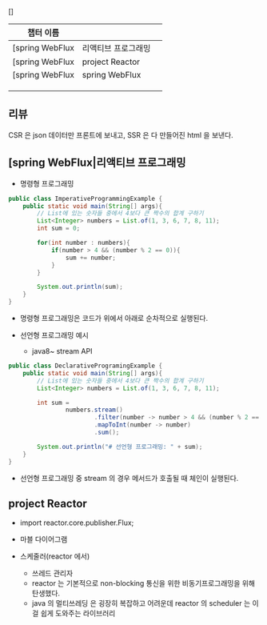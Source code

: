 ---
---

[]

|챕터 이름|||
|---|---|---|
|[spring WebFlux|리액티브 프로그래밍||
|[spring WebFlux|project Reactor|||
|[spring WebFlux|spring WebFlux|||
||||
||||
||||

## 리뷰

CSR 은 json 데이터만 프론트에 보내고, SSR 은 다 만들어진 html 을 보낸다.


## [spring WebFlux|리액티브 프로그래밍

- 명령형 프로그래밍
```java
public class ImperativeProgrammingExample {
    public static void main(String[] args){
        // List에 있는 숫자들 중에서 4보다 큰 짝수의 합계 구하기
        List<Integer> numbers = List.of(1, 3, 6, 7, 8, 11);
        int sum = 0;

        for(int number : numbers){
            if(number > 4 && (number % 2 == 0)){
                sum += number;
            }
        }

        System.out.println(sum);
    }
}
```
- 명령형 프로그래밍은 코드가 위에서 아래로 순차적으로 실행된다.


- 선언형 프로그래밍 예시
    - java8~ stream API
```java
public class DeclarativeProgramingExample {
    public static void main(String[] args){
        // List에 있는 숫자들 중에서 4보다 큰 짝수의 합계 구하기
        List<Integer> numbers = List.of(1, 3, 6, 7, 8, 11);

        int sum =
                numbers.stream()
                        .filter(number -> number > 4 && (number % 2 == 0))
                        .mapToInt(number -> number)
                        .sum();

        System.out.println("# 선언형 프로그래밍: " + sum);
    }
}
```
- 선언형 프로그래밍 중 stream 의 경우 메서드가 호출될 때 체인이 실행된다.

## project Reactor

- import reactor.core.publisher.Flux;

- 마블 다이어그램

- 스케줄러(reactor 에서)
    - 쓰레드 관리자
    - reactor 는 기본적으로 non-blocking 통신을 위한 비동기프로그래밍을 위해 탄생했다.
    - java 의 멀티쓰레딩 은 굉장히 복잡하고 어려운데 reactor 의 scheduler 는 이걸 쉽게 도와주는 라이브러리

